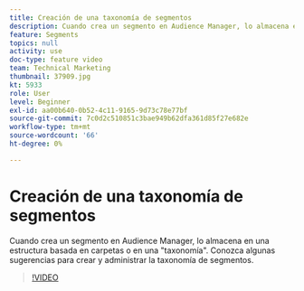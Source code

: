 ```yaml
---
title: Creación de una taxonomía de segmentos
description: Cuando crea un segmento en Audience Manager, lo almacena en una estructura basada en carpetas o en una "taxonomía". Conozca algunas sugerencias para crear y administrar la taxonomía de segmentos.
feature: Segments
topics: null
activity: use
doc-type: feature video
team: Technical Marketing
thumbnail: 37909.jpg
kt: 5933
role: User
level: Beginner
exl-id: aa00b640-0b52-4c11-9165-9d73c78e77bf
source-git-commit: 7c0d2c510851c3bae949b62dfa361d85f27e682e
workflow-type: tm+mt
source-wordcount: '66'
ht-degree: 0%

---
```


# Creación de una taxonomía de segmentos

Cuando crea un segmento en Audience Manager, lo almacena en una estructura basada en carpetas o en una &quot;taxonomía&quot;. Conozca algunas sugerencias para crear y administrar la taxonomía de segmentos.

>[!VIDEO](https://video.tv.adobe.com/v/326861/?quality=12&learn=on&captions=spa)
